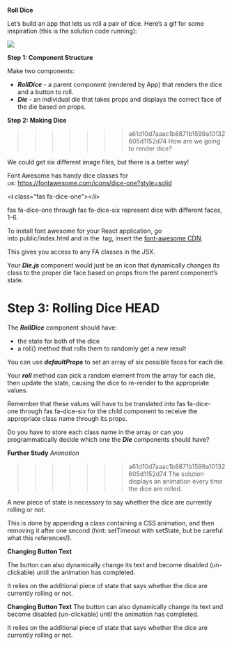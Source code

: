 ﻿**Roll Dice**

Let’s build an app that lets us roll a pair of dice. Here’s a gif for some inspiration (this is the solution code running):

![](Aspose.Words.9022d8af-7d53-4b94-9d08-ab76eea66f60.001.png)

**Step 1: Component Structure**

Make two components:

- ***RollDice*** - a parent component (rendered by App) that renders the dice and a button to roll.
- ***Die*** - an individual die that takes props and displays the correct face of the die based on props.

**Step 2: Making Dice**
>>>>>>> a61d10d7aaac1b8871b1599a10132605d1152d74
How are we going to render dice?

We could get six different image files, but there is a better way!

Font Awesome has handy dice classes for us: <https://fontawesome.com/icons/dice-one?style=solid>

<**i** class="fas fa-dice-one"></**i**>

fas fa-dice-one through fas fa-dice-six represent dice with different faces, 1-6.

To install font awesome for your React application, go into public/index.html and in the <head> tag, insert the [font-awesome CDN](https://fontawesome.com/start).

This gives you access to any FA classes in the JSX.

Your ***Die.js*** component would just be an icon that dynamically changes its class to the proper die face based on props from the parent component’s state.

**Step 3: Rolling Dice**
 HEAD
=======

The ***RollDice*** component should have:

- the state for both of the dice
- a roll() method that rolls them to randomly get a new result

You can use ***defaultProps*** to set an array of six possible faces for each die.

Your ***roll*** method can pick a random element from the array for each die, then update the state, causing the dice to re-render to the appropriate values.

Remember that these values will have to be translated into fas fa-dice-one through fas fa-dice-six for the child component to receive the appropriate class name through its props.

Do you have to store each class name in the array or can you programmatically decide which one the ***Die*** components should have?

**Further Study**
*Animation*
>>>>>>> a61d10d7aaac1b8871b1599a10132605d1152d74
The solution displays an animation every time the dice are rolled.

A new piece of state is necessary to say whether the dice are currently rolling or not.

This is done by appending a class containing a CSS animation, and then removing it after one second (hint: setTimeout with setState, but be careful what this references!).

**Changing Button Text**

The button can also dynamically change its text and become disabled (un-clickable) until the animation has completed.

It relies on the additional piece of state that says whether the dice are currently rolling or not.

**Changing Button Text**
The button can also dynamically change its text and become disabled (un-clickable) until the animation has completed.

It relies on the additional piece of state that says whether the dice are currently rolling or not.
